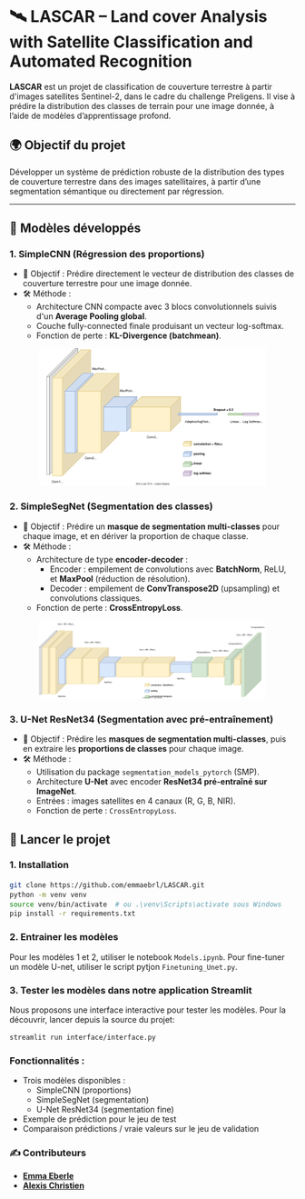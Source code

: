 # 🛰️ LASCAR – Land cover Analysis with Satellite Classification and Automated Recognition

**LASCAR** est un projet de classification de couverture terrestre à partir d'images satellites Sentinel-2, dans le cadre du challenge Preligens. Il vise à prédire la distribution des classes de terrain pour une image donnée, à l’aide de modèles d’apprentissage profond.

## 🌍 Objectif du projet
Développer un système de prédiction robuste de la distribution des types de couverture terrestre dans des images satellitaires, à partir d’une segmentation sémantique ou directement par régression.

---

## 🧠 Modèles développés

### 1. **SimpleCNN (Régression des proportions)**
- 📌 Objectif : Prédire directement le vecteur de distribution des classes de couverture terrestre pour une image donnée.
- 🛠️ Méthode :
  - Architecture CNN compacte avec 3 blocs convolutionnels suivis d'un **Average Pooling global**.
  - Couche fully-connected finale produisant un vecteur log-softmax.
  - Fonction de perte : **KL-Divergence (batchmean)**.


<p align="center">
  <img src="graphs/simplecnn.svg" width="400"/>
</p>

### 2. **SimpleSegNet (Segmentation des classes)**
- 📌 Objectif : Prédire un **masque de segmentation multi-classes** pour chaque image, et en dériver la proportion de chaque classe.
- 🛠️ Méthode :
  - Architecture de type **encoder-decoder** :
    - Encoder : empilement de convolutions avec **BatchNorm**, ReLU, et **MaxPool** (réduction de résolution).
    - Decoder : empilement de **ConvTranspose2D** (upsampling) et convolutions classiques.
  - Fonction de perte : **CrossEntropyLoss**.

<p align="center">
  <img src="graphs/segnet.svg" width="400"/>
</p>

### 3. **U-Net ResNet34 (Segmentation avec pré-entraînement)**
- 📌 Objectif : Prédire les **masques de segmentation multi-classes**, puis en extraire les **proportions de classes** pour chaque image.
- 🛠️ Méthode :
  - Utilisation du package `segmentation_models_pytorch` (SMP).
  - Architecture **U-Net** avec encoder **ResNet34 pré-entraîné sur ImageNet**.
  - Entrées : images satellites en 4 canaux (R, G, B, NIR).
  - Fonction de perte : `CrossEntropyLoss`.

## 🚀 Lancer le projet

### 1. Installation

```bash
git clone https://github.com/emmaebrl/LASCAR.git
python -m venv venv
source venv/bin/activate  # ou .\venv\Scripts\activate sous Windows
pip install -r requirements.txt
```
### 2. Entrainer les modèles
Pour les modèles 1 et 2, utiliser le notebook ``Models.ipynb``.
Pour fine-tuner un modèle U-net, utiliser le script pytjon ``Finetuning_Unet.py``.

### 3. Tester les modèles dans notre application Streamlit
Nous proposons une interface interactive pour tester les modèles. Pour la découvrir, lancer depuis la source du projet:
```bash
streamlit run interface/interface.py 
```

### Fonctionnalités :
- Trois modèles disponibles :
  - SimpleCNN (proportions)
  - SimpleSegNet (segmentation)
  - U-Net ResNet34 (segmentation fine)
- Exemple de prédiction pour le jeu de test
- Comparaison prédictions / vraie valeurs sur le jeu de validation

### ✍️ Contributeurs
- **[Emma Eberle](https://github.com/emmaebrl)**
- **[Alexis Christien](https://github.com/AlexChrst)**